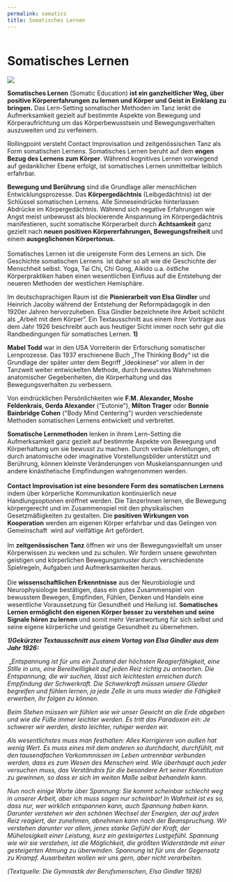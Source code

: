 ```yaml
---
permalink: somatics
title: Somatisches Lernen
---
```

![]()

# Somatisches Lernen

![](http://www.rollingpoint.at/contents/photos/img_1706c__-_pho.jpg)

**Somatisches Lernen** (Somatic Education) **ist ein ganzheitlicher Weg, über positive Körpererfahrungen zu lernen und Körper und Geist in Einklang zu bringen.** Das Lern-Setting somatischer Methoden im Tanz lenkt die Aufmerksamkeit gezielt auf bestimmte Aspekte von Bewegung und Körperaufrichtung um das Körperbewusstsein und Bewegungsverhalten auszuweiten und zu verfeinern.

Rollingpoint versteht Contact Improvisation und zeitgenössischen Tanz als Form somatischen Lernens. Somatisches Lernen beruht auf dem **engen Bezug des Lernens zum Körper**. Während kognitives Lernen vorwiegend auf gedanklicher Ebene erfolgt, ist somatisches Lernen unmittelbar leiblich erfahrbar.

**Bewegung und Berührung** sind die Grundlage aller menschlichen Entwicklungsprozesse. Das **Körpergedächtnis** (Leibgedächtnis) ist der Schlüssel somatischen Lernens. Alle Sinneseindrücke hinterlassen Abdrücke im Körpergedächtnis. Während sich negative Erfahrungen wie Angst meist unbewusst als blockierende Anspannung im Körpergedächtnis manifestieren, sucht somatische Körperarbeit durch **Achtsamkeit** ganz gezielt nach **neuen positiven Körpererfahrungen, Bewegungsfreiheit** und einem **ausgeglichenen Körpertonus.**\
\
Somatisches Lernen ist die ureigenste Form des Lernens an sich. Die Geschichte somatischen Lernens  ist daher so alt wie die Geschichte der Menschheit selbst. Yoga, Tai Chi, Chi Gong, Aikido u.a. östliche Körperpraktiken haben einen wesentlichen Einfluss auf die Entstehung der neueren Methoden der westlichen Hemisphäre.

Im deutschsprachigen Raum ist die **Pionierarbeit von Elsa Gindler** und Heinrich Jacoby während der Entstehung der Reformpädagogik in den 1920er Jahren hervorzuheben. Elsa Gindler bezeichnete ihre Arbeit schlicht  als „Arbeit mit dem Körper“. Ein Textausschnitt aus einem ihrer Vorträge aus dem Jahr 1926 beschreibt auch aus heutiger Sicht immer noch sehr gut die Randbedingungen für somatisches Lernen. **1)**

**Mabel Todd** war in den USA Vorreiterin der Erforschung somatischer Lernprozesse. Das 1937 erschienene Buch „The Thinking Body“ ist die Grundlage der später unter dem Begriff „Ideokinese“ vor allem in der Tanzwelt weiter entwickelten Methode, durch bewusstes Wahrnehmen anatomischer Gegebenheiten, die Körperhaltung und das Bewegungsverhalten zu verbessern.

Von eindrücklichen Persönlichkeiten wie **F.M. Alexander, Moshe Feldenkrais, Gerda Alexander** ("Eutonie"), **Milton Trager** oder **Bonnie Bainbridge Cohen** ("Body Mind Centering") wurden verschiedenste Methoden somatischen Lernens entwickelt und verbreitet.

**Somatische Lernmethoden** lenken in ihrem Lern-Setting die Aufmerksamkeit ganz gezielt auf bestimmte Aspekte von Bewegung und Körperhaltung um sie bewusst zu machen. Durch verbale Anleitungen, oft durch anatomische oder imaginative Vorstellungsbilder unterstützt und Berührung, können kleinste Veränderungen von Muskelanspannungen und andere kinästhetische Empfindungen wahrgenommen werden.\
\
**Contact Improvisation ist eine besondere Form des somatischen Lernens** indem über körperliche Kommunikation kontinuierlich neue Handlungsoptionen eröffnet werden. Die TänzerInnen lernen, die Bewegung körpergerecht und im Zusammenspiel mit den physikalischen Gesetzmäßigkeiten zu gestalten. Die **positiven Wirkungen von Kooperation** werden am eigenen Körper erfahrbar und das Gelingen von Gemeinschaft  wird auf vielfältige Art gefördert.\
\
Im **zeitgenössischen Tanz** öffnen wir uns der Bewegungsvielfalt um unser Körperwissen zu wecken und zu schulen. Wir fordern unsere gewohnten geistigen und körperlichen Bewegungsmuster durch verschiedenste Spielregeln, Aufgaben und Aufmerksamkeiten heraus.\
 \
Die **wissenschaftlichen Erkenntnisse** aus der Neurobiologie und Neurophysiologie bestätigen, dass ein gutes Zusammenspiel von bewusstem Bewegen, Empfinden, Fühlen, Denken und Handeln eine wesentliche Voraussetzung für Gesundheit und Heilung ist. **Somatisches Lernen ermöglicht den eigenen Körper besser zu verstehen und seine Signale hören zu lernen** und somit mehr Verantwortung für sich selbst und seine eigene körperliche und geistige Gesundheit zu übernehmen. 

***1)Gekürzter Textausschnitt aus einem Vortag von Elsa Gindler aus dem Jahr 1926:***

 „*Entspannung ist für uns ein Zustand der höchsten Reagierfähigkeit, eine Stllle in uns, eine Bereitwilligkeit auf jeden Reiz richtig zu antworten. Die Entspannung, die wir suchen, lässt sich leichtesten erreichen durch Empfindung der Schwerkraft. Die Schwerkraft müssen unsere Glieder begreifen und fühlen lernen, ja jede Zelle in uns muss wieder die Fähigkeit erwerben, ihr folgen zu können.*

*Beim Stehen müssen wir fühlen wie wir unser Gewicht an die Erde abgeben und wie die Füße immer leichter werden. Es tritt das Paradoxon ein: Je schwerer wir werden, desto leichter, ruhiger werden wir.*

*Als wesentlichstes muss man festhalten: Alles Korrigieren von außen hat wenig Wert. Es muss eines mit dem anderen so durchdacht, durchfühlt, mit den tausendfachen Vorkommnissen im Leben untrennbar verbunden werden, dass es zum Wesen des Menschen wird. Wie überhaupt auch jeder versuchen muss, das Verständnis für die besondere Art seiner Konstitution zu gewinnen, so dass er sich im weiten Maße selbst behandeln kann.*

*Nun noch einige Worte über Spannung: Sie kommt scheinbar schlecht weg in unserer Arbeit, aber ich muss sagen nur scheinbar! In Wahrheit ist es so, dass nur, wer wirklich entspannen kann, auch Spannung haben kann. Darunter verstehen wir den schönen Wechsel der Energien, der auf jeden Reiz reagiert, der zunehmen, abnehmen kann nach der Beanspruchung. Wir verstehen darunter vor allem, jenes starke Gefühl der Kraft, der Mühelosigkeit einer Leistung, kurz ein gesteigertes Lustgefühl. Spannung wie wir sie verstehen, ist die Möglichkeit, die größten Widerstände mit einer gesteigerten Atmung zu überwinden. Spannung ist für uns der Gegensatz zu Krampf. Ausarbeiten wollen wir uns gern, aber nicht verarbeiten.*

*(Textquelle: Die Gymnastik der Berufsmenschen, Elsa Gindler 1926)*